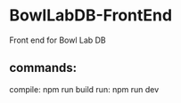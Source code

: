 # BowlLabDB-FrontEnd

Front end for Bowl Lab DB

## commands:

compile: npm run build
run: npm run dev

